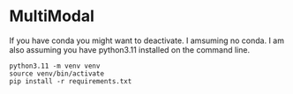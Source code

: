 # MultiModal
If you have conda you might want to deactivate. I amsuming no conda. I am also assuming you have python3.11 installed on the command line. 
```
python3.11 -m venv venv
source venv/bin/activate
pip install -r requirements.txt
```
